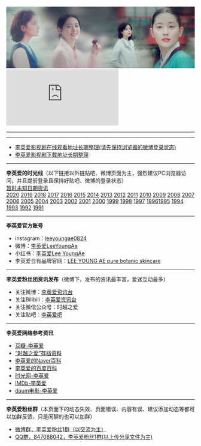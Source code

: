 ![](./TOP.jpg)                
![](http://op.sbb.zone:8889/index.php?share/fileProxy&user=1&sid=PARjUId3)            

--------------------------------------------------------------------------------------------------------------------------------         
[^_^]: # (<iframe width="100%" height="400" src="//player.bilibili.com/player.html?aid=74874613&amp;cid=128080690&amp;page=1" scrolling="no" border="0" frameborder="no" framespacing="0" allowfullscreen="true"> </iframe>)         

[^_^]: # (↑李英爱时隔14年重返大银幕作品《请寻找我》预告片。影片是一部犯罪惊悚题材新片，由金承佑执导，李英爱将在片中饰演一位为寻找走失的残障儿子辛苦奔波的母亲。本片于2019年11月27日韩国首映。)   

-----------------------------------------------------------------------------------------------------------------------------------
* [李英爱影视剧在线观看地址长期整理(请先保持浏览器的微博登录状态)](https://weibo.com/6493535909/Jh7W9exVL)                                 
* [李英爱影视剧下载地址长期整理](./DL.md)            

-----------------------------------------------------------------------------------------------------------------------------------     
**李英爱的时光线**（以下链接以外链贴吧、微博页面为主，强烈建议PC浏览器访问，并且提前登录且保持好贴吧、微博的登录状态）  
[暂时未知日期资讯](./timeline/unknowndate.md)             
[2020](./timeline/2020.md) [2019](./timeline/2019.md) [2018](./timeline/2018.md) [2017](./timeline/2017.md) [2016](./timeline/2016.md) [2015](./timeline/2015.md) [2014](./timeline/2014.md) [2013](./timeline/2013.md) [2012](./timeline/2012.md) [2011](./timeline/2011.md)
[2010](./timeline/2010.md) [2009](./timeline/2009.md) [2008](./timeline/2008.md) [2007](./timeline/2007.md) [2006](./timeline/2006.md)
[2005](./timeline/2005.md) [2004](./timeline/2004.md) [2003](./timeline/2003.md) [2002](./timeline/2002.md) [2001](./timeline/2001.md)
[2000](./timeline/2000.md) [1999](./timeline/1999.md) [1998](./timeline/1998.md) [1997](./timeline/1997.md) [1996](./timeline/1996.md)[1995](./timeline/1995.md) [1994](./timeline/1994.md) [1993](./timeline/1993.md) [1992](./timeline/1992.md) [1991](./timeline/1991.md)   

---------------------------------------------------------------------------------------------------------------------------------      
**李英爱官方账号**             
* instagram：[leeyoungae0824](https://www.instagram.com/Leeyoungae0824)           
* 微博：[李英爱LeeYoungAe](https://weibo.com/u/7214188677)           
* 小红书：[李英爱Lee YoungAe](https://www.xiaohongshu.com/user/profile/5ba9d9ebabb1890001b20257)        
* 李英爱自有品牌官网：[LEE YOUNG AE pure botanic skincare](http://www.lya.co.kr/)             

---------------------------------------------------------------------------------------------------------------------------------       
**李英爱粉丝团资讯发布**（微博下，发布的资讯最丰富，爱迷互动最多）                         

* 关注微博：[李英爱资讯台](https://weibo.com/leeyoungaeclub)                 
* 关注Bilibili：[李英爱资讯台](http://space.bilibili.com/45084449)                          
* 关注微信公众号：时越之爱          
* 关注贴吧：[李英爱吧](https://tieba.baidu.com/f?kw=%E6%9D%8E%E8%8B%B1%E7%88%B1)           

---------------------------------------------------------------------------------------------------------------------------------
**李英爱网络参考资讯**                              

* [豆瓣-李英爱](https://movie.douban.com/celebrity/1004933/)                    
* [“时越之爱”存档资料](https://weibo.com/ttarticle/p/show?id=2309404382821119581495)            
* [李英爱的Naver百科](https://people.search.naver.com/search.naver?where=nexearch&sm=tab_ppn&query=%EC%9D%B4%EC%98%81%EC%95%A0&os=94803&ie=utf8&key=PeopleService)          
* [李英爱的百度百科](https://baike.baidu.com/item/%E6%9D%8E%E8%8B%B1%E7%88%B1/160659?fr=aladdin)            
* [时光网-李英爱](http://people.mtime.com/960791/)          
* [IMDb-李英爱](https://www.imdb.com/name/nm0498472/)            
* [daum电影-李英爱](https://movie.daum.net/person/main?personId=563)              

--------------------------------------------------------------------------------------------------------------------------------
**李英爱粉丝群**（本页面下的动态失效、页面错误、内容有误、建议添加动态等都可以加群反馈，只是闲聊的也可以加群）            

* [微博群，李英爱粉丝1群（以交流为主）](http://t.cn/AiHJwHKv)               
* [QQ群，847088042，李英爱粉丝1群(以上传分享文件为主) ](https://shang.qq.com/wpa/qunwpa?idkey=9f97d83971bece998d8f73581ece4b1eb9b1d944ca60e969a6dc02a3499c5c4a)           
        
                       

